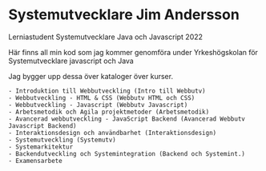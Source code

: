 # Systemutvecklare Jim Andersson
Lerniastudent Systemutvecklare Java och Javascript 2022
 
Här finns all min kod som jag kommer genomföra under Yrkeshögskolan för Systemutvecklare javascript och Java


Jag bygger upp dessa över kataloger över kurser.

	- Introduktion till Webbutveckling (Intro till Webbutv)
	- Webbutveckling - HTML & CSS (Webbutv HTML och CSS)
	- Webbutveckling - Javascript (Webbutv Javascript)
	- Arbetsmetodik och Agila projektmetoder (Arbetsmetodik)
	- Avancerad webbutveckling - JavaScript Backend (Avancerad Webbutv Javascript Backend)
	- Interaktionsdesign och användbarhet (Interaktionsdesign)
	- Systemutveckling (Systemutv)
	- Systemarkitektur
	- Backendutveckling och Systemintegration (Backend och Systemint.)
	- Examensarbete


